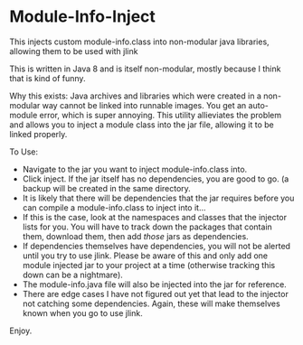 # Module-Info-Inject
This injects custom module-info.class into non-modular java libraries, allowing them to be used with jlink

This is written in Java 8 and is itself non-modular, mostly because I think that is kind of funny.

Why this exists:
Java archives and libraries which were created in a non-modular way cannot be linked into runnable images. You get an auto-module error, which is super annoying. This utility allieviates the problem and allows you to inject a module class into the jar file, allowing it to be linked properly.

To Use:
- Navigate to the jar you want to inject module-info.class into. 
- Click inject. If the jar itself has no dependencies, you are good to go. (a backup will be created in the same directory.
- It is likely that there will be dependencies that the jar requires before you can compile a module-info.class to inject into it...
- If this is the case, look at the namespaces and classes that the injector lists for you. You will have to track down the packages that contain them, download them, then add *those* jars as dependencies.
- If dependencies themselves have dependencies, you will not be alerted until you try to use jlink. Please be aware of this and only add one module injected jar to your project at a time (otherwise tracking this down can be a nightmare).
- The module-info.java file will also be injected into the jar for reference.
- There are edge cases I have not figured out yet that lead to the injector not catching some dependencies. Again, these will make themselves known when you go to use jlink.

Enjoy.
